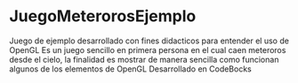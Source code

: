 # JuegoMeterorosEjemplo
Juego de ejemplo desarrollado con fines didacticos para entender el uso de OpenGL
Es un juego sencillo en primera persona en el cual caen meteroros desde el cielo, la finalidad es mostrar de manera sencilla como funcionan algunos de los elementos de OpenGL
Desarrollado en CodeBocks
